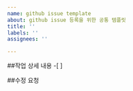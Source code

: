 ```yaml
---
name: github issue template
about: github issue 등록을 위한 공통 템플릿
title: ''
labels: ''
assignees: ''

---
```


##작업 상세 내용
-[ ]

##수정 요청

